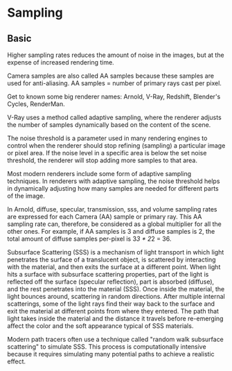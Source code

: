 



# Sampling

## Basic

Higher sampling rates reduces the amount of noise in the images, but at the expense of increased rendering time.

Camera samples are also called AA samples because these samples are used for anti-aliasing. AA samples = number of primary rays cast per pixel.

Get to known some big renderer names: Arnold, V-Ray, Redshift, Blender's Cycles, RenderMan.

V-Ray uses a method called adaptive sampling, where the renderer adjusts the number of samples dynamically based on the content of the scene.

The noise threshold is a parameter used in many rendering engines to control when the renderer should stop refining (sampling) a particular image or pixel area. If the noise level in a specific area is below the set noise threshold, the renderer will stop adding more samples to that area.

Most modern renderers include some form of adaptive sampling techniques. In renderers with adaptive sampling, the noise threshold helps in dynamically adjusting how many samples are needed for different parts of the image.

In Arnold, diffuse, specular, transmission, sss, and volume sampling rates are expressed for each Camera (AA) sample or primary ray. This AA sampling rate can, therefore, be considered as a global multiplier for all the other ones. For example, if AA samples is 3 and diffuse samples is 2, the total amount of diffuse samples per-pixel is 3*3 * 2*2 = 36.

Subsurface Scattering (SSS) is a mechanism of light transport in which light penetrates the surface of a translucent object, is scattered by interacting with the material, and then exits the surface at a different point. When light hits a surface with subsurface scattering properties, part of the light is reflected off the surface (specular reflection), part is absorbed (diffuse), and the rest penetrates into the material (SSS). Once inside the material, the light bounces around, scattering in random directions. After multiple internal scatterings, some of the light rays find their way back to the surface and exit the material at different points from where they entered. The path that light takes inside the material and the distance it travels before re-emerging affect the color and the soft appearance typical of SSS materials.

Modern path tracers often use a technique called "random walk subsurface scattering" to simulate SSS. This process is computationally intensive because it requires simulating many potential paths to achieve a realistic effect.


